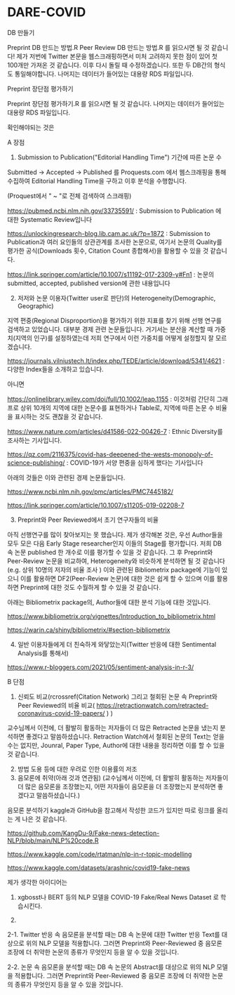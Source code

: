 # DARE-COVID

DB 만들기

Preprint DB 만드는 방법.R
Peer Review DB 만드는 방법.R
를 읽으시면 될 것 같습니다!
제가 저번에 Twitter 본문을 웹스크래핑하면서 미처 고려하지 못한 점이 있어 첫 100개만 가져온 것 같습니다. 이후 다시 돌릴 때 수정하겠습니다. 또한 두 DB간의 형식도 통일해야합니다. 
나머지는 데이터가 들어있는 대용량 RDS 파일입니다. 





Preprint 장단점 평가하기

Preprint 장단점 평가하기.R
를 읽으시면 될 것 같습니다.
나머지는 데이터가 들어있는 대용량 RDS 파일입니다.

확인해야되는 것은

A 장점
1. Submission to Publication("Editorial Handling Time") 기간에 따른 논문 수

Submitted -> Accepted -> Published 를 Proquests.com 에서 웹스크래핑을 통해 수집하여 Editorial Handling Time을 구하고 이후 분석을 수행합니다.

(Proquest에서 " ~ "로 전체 검색하여 스크래핑)

https://pubmed.ncbi.nlm.nih.gov/33735591/ : Submission to Publication 에 대한 Systematic Review입니다

https://unlockingresearch-blog.lib.cam.ac.uk/?p=1872 : Submission to Publication과 여러 요인들의 상관관계를 조사한 논문으로, 여기서 논문의 Quality를 평가한 공식(Downloads 횟수, Citation Count 종합해서)을 활용할 수 있을 것 같습니다.

https://link.springer.com/article/10.1007/s11192-017-2309-y#Fn1 : 논문의 submitted, accepted, published version에 관한 내용입니다

2. 저저와 논문 이용자(Twitter user로 판단)의 Heterogeneity(Demographic, Geographic)

지역 편중(Regional Disproportion)을 평가하기 위한 지표를 찾기 위해 선행 연구를 검색하고 있었습니다. 대부분 경제 관련 논문들입니다. 거기서는 분산을 계산할 때 가중치(지역의 인구)를 설정하였는데 저희 연구에서 이런 가중치를 어떻게 설정할지 잘 모르겠습니다. 

 https://journals.vilniustech.lt/index.php/TEDE/article/download/5341/4621 : 다양한 Index들을 소개하고 있습니다.

아니면 

https://onlinelibrary.wiley.com/doi/full/10.1002/leap.1155 : 이것처럼 간단히 그래프로 상위 10개의 지역에 대한 논문수를 표현하거나 Table로, 지역에 따른 논문 수 비율을 표시하는 것도 괜찮을 것 같습니다.

https://www.nature.com/articles/d41586-022-00426-7 : Ethnic Diversity를 조사하는 기사입니다.

https://qz.com/2116375/covid-has-deepened-the-wests-monopoly-of-science-publishing/ : COVID-19가 서양 편중을 심하게 했다는 기사입니다

아래의 것들은 이와 관련된 경제 논문들입니다.

https://www.ncbi.nlm.nih.gov/pmc/articles/PMC7445182/

https://link.springer.com/article/10.1007/s11205-019-02208-7

 
3. Preprint와 Peer Reviewed에서 초기 연구자들의 비율

아직 선행연구를 많이 찾아보지는 못 했습니다. 제가 생각해본 것은, 우선 Author들을 모두 모은 다음 Early Stage researcher인지 이들의 Stage를 평가합니다. 저희 DB 속 논문 published 한 개수로 이를 평가할 수 있을 것 같습니다. 그 후 Preprint와 Peer-Review 논문을 비교하여, Heterogeneity와 비슷하게 분석하면 될 것 같습니다(e.g. 상위 10명의 저자의 비율 조사 )
이와 관련된 Bibliometrix package에 기능이 있으니 이를 활용하면 DF2(Peer-Review 논문)에 대한 것은 쉽게 할 수 있으며 이를 활용하면 Preprint에 대한 것도 수월하게 할 수 있을 것 같습니다.

아래는 Bibliometrix package의, Author들에 대한 분석 기능에 대한 것입니다.

https://www.bibliometrix.org/vignettes/Introduction_to_bibliometrix.html

https://warin.ca/shiny/bibliometrix/#section-bibliometrix



4. 일반 이용자들에게 더 친숙하게 와닿았는지(Twitter 반응에 대한 Sentimental Analysis를 통해서)

https://www.r-bloggers.com/2021/05/sentiment-analysis-in-r-3/


B 단점
1. 신뢰도 비교(rcrossref(Citation Network) 그리고 철회된 논문 속 Preprint와 Peer Reviewed의 비율 비교( https://retractionwatch.com/retracted-coronavirus-covid-19-papers/ ) )

교수님께서 이전에, 더 활발히 활동하는 저자들이 더 많은 Retracted 논문을 냈는지 분석하면 좋겠다고 말씀하셨습니다. Retraction Watch에서 철회된 논문의 Text는 얻을 수는 없지만, Jounral, Paper Type, Author에 대한 내용을 정리하면 이를 할 수 있을 것 같습니다.

2. 방법 도용 등에 대한 우려로 인한 이용률의 저조
3. 음모론에 취약(아래 것과 연관됨)
(교수님께서 이전에, 더 활발히 활동하는 저자들이 더 많은 음모론을 조장했는지, 어떤 저자들이 음모론을 더 조장했는지 분석하면 좋겠다고 말씀하셨습니다.)

음모론 분석하기
kaggle과 GitHub을 참고해서 작성한 코드가 있지만 따로 링크를 올리는 게 나은 것 같습니다.

https://github.com/KangDu-9/Fake-news-detection-NLP/blob/main/NLP%20code.R

https://www.kaggle.com/code/rtatman/nlp-in-r-topic-modelling

https://www.kaggle.com/datasets/arashnic/covid19-fake-news


제가 생각한 아이디어는

1. xgbosst나 BERT 등의 NLP 모델을 COVID-19 Fake/Real News Dataset 로 학습시킨다.

2.
2-1. Twitter 반응 속 음모론을 분석할 때는 DB 속 논문에 대한 Twitter 반응 Text를 대상으로 위의 NLP 모델을 적용합니다. 
     그러면 Preprint와 Peer-Reviewed 중 음모론 조장에 더 취약한 논문의 종류가 무엇인지 등을 알 수 있을 것입니다.
     
2-2. 논문 속 음모론을 분석할 때는 DB 속 논문의 Abstract를 대상으로 위의 NLP 모델을 적용합니다.
     그러면 Preprint와 Peer-Reviewed 중 음모론 조장에 더 취약한 논문의 종류가 무엇인지 등을 알 수 있을 것입니다.
     
     
   
